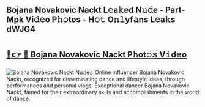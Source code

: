 ## Bojana Novakovic Nackt L𝚎a𝚔ed N𝚞𝚍e - Part-Mpk Vi𝚍𝚎o P𝚑𝚘tos - H𝚘𝚝 O𝚗𝚕yf𝚊ns L𝚎a𝚔s dWJG4

# <h2><a href="http://kf10o1q.oniu.top/?m=Bojana+Novakovic+Nackt">🔗👉 🔴 Bojana Novakovic Nackt P𝚑ot𝚘𝚜 V𝚒d𝚎o</a></h2>

[![Bojana Novakovic Nackt Nu𝚍e𝚜](https://i.imgur.com/0qMVB7G.gif)](http://kf10o1q.oniu.top/?m=Bojana+Novakovic+Nackt)
Online influencer Bojana Novakovic Nackt, recognized for disseminating dance and lifestyle ideas, through performances and personal vlogs. Exceptional dancer Bojana Novakovic Nackt, famed for their extraordinary skills and accomplishments in the world of dance.  
